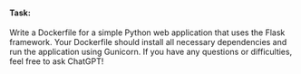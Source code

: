 #### Task:

Write a Dockerfile for a simple Python web application that uses the Flask framework. Your Dockerfile should install all necessary dependencies and run the application using Gunicorn. If you have any questions or difficulties, feel free to ask ChatGPT!
